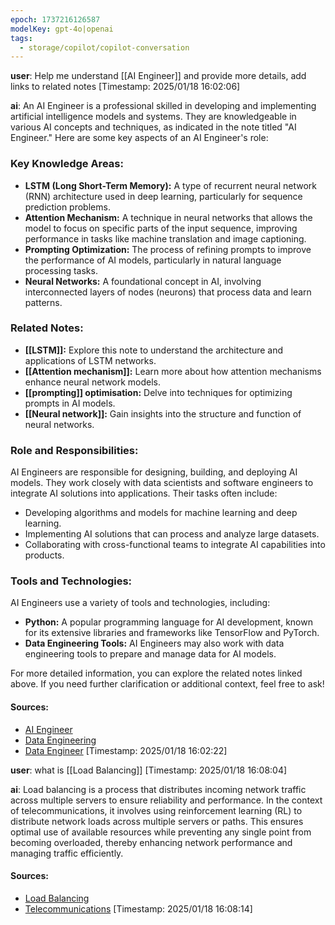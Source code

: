 ```yaml
---
epoch: 1737216126587
modelKey: gpt-4o|openai
tags:
  - storage/copilot/copilot-conversation
---
```


**user**: Help me understand [[AI Engineer]] and provide more details, add links to related notes
[Timestamp: 2025/01/18 16:02:06]

**ai**: An AI Engineer is a professional skilled in developing and implementing artificial intelligence models and systems. They are knowledgeable in various AI concepts and techniques, as indicated in the note titled "AI Engineer." Here are some key aspects of an AI Engineer's role:

### Key Knowledge Areas:
- **LSTM (Long Short-Term Memory):** A type of recurrent neural network (RNN) architecture used in deep learning, particularly for sequence prediction problems.
- **Attention Mechanism:** A technique in neural networks that allows the model to focus on specific parts of the input sequence, improving performance in tasks like machine translation and image captioning.
- **Prompting Optimization:** The process of refining prompts to improve the performance of AI models, particularly in natural language processing tasks.
- **Neural Networks:** A foundational concept in AI, involving interconnected layers of nodes (neurons) that process data and learn patterns.

### Related Notes:
- **[[LSTM]]:** Explore this note to understand the architecture and applications of LSTM networks.
- **[[Attention mechanism]]:** Learn more about how attention mechanisms enhance neural network models.
- **[[prompting]] optimisation:** Delve into techniques for optimizing prompts in AI models.
- **[[Neural network]]:** Gain insights into the structure and function of neural networks.

### Role and Responsibilities:
AI Engineers are responsible for designing, building, and deploying AI models. They work closely with data scientists and software engineers to integrate AI solutions into applications. Their tasks often include:
- Developing algorithms and models for machine learning and deep learning.
- Implementing AI solutions that can process and analyze large datasets.
- Collaborating with cross-functional teams to integrate AI capabilities into products.

### Tools and Technologies:
AI Engineers use a variety of tools and technologies, including:
- **Python:** A popular programming language for AI development, known for its extensive libraries and frameworks like TensorFlow and PyTorch.
- **Data Engineering Tools:** AI Engineers may also work with data engineering tools to prepare and manage data for AI models.

For more detailed information, you can explore the related notes linked above. If you need further clarification or additional context, feel free to ask!

#### Sources:
- [AI Engineer](obsidian://open?vault=content&file=AI%20Engineer)
- [Data Engineering](obsidian://open?vault=content&file=Data%20Engineering)
- [Data Engineer](obsidian://open?vault=content&file=Data%20Engineer)
[Timestamp: 2025/01/18 16:02:22]

**user**: what is [[Load Balancing]]
[Timestamp: 2025/01/18 16:08:04]

**ai**: Load balancing is a process that distributes incoming network traffic across multiple servers to ensure reliability and performance. In the context of telecommunications, it involves using reinforcement learning (RL) to distribute network loads across multiple servers or paths. This ensures optimal use of available resources while preventing any single point from becoming overloaded, thereby enhancing network performance and managing traffic efficiently.

#### Sources:
- [Load Balancing](obsidian://open?vault=content&file=Load%20Balancing)
- [Telecommunications](obsidian://open?vault=content&file=Telecommunications)
[Timestamp: 2025/01/18 16:08:14]